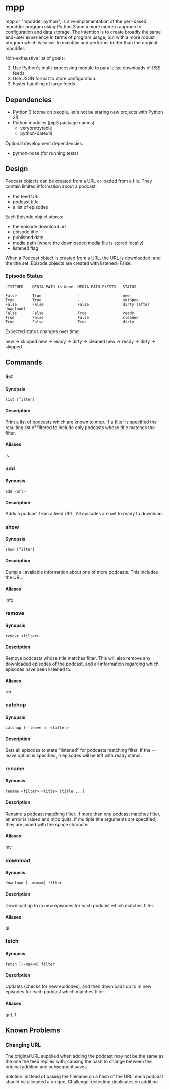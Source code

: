# mpp

mpp or "mpodder python", is a re-implementation of the perl-based mpodder program using Python 3 and a more modern approch to configuration and data storage.  The intention is to create broadly the same end-user experience in terms of program usage, but with a more robust program which is easier to maintain and performs better than the original mpodder.

Non-exhaustive list of goals:

1.  Use Python's multi-processing module to parallelize downloads of RSS feeds.
2.  Use JSON format to store configuration.
3.  Faster handling of large feeds.

## Dependencies

- Python 3 (come on people, let's not be staring new projects with Python 2!)
- Python modules (pip3 package names):
    - veryprettytable
    - python-dateutil

Optional development dependencies:

- python-nose (for running tests)

## Design

Podcast objects can be created from a URL or loaded from a file. They contain limited information about a podcast: 

- the feed URL
- podcast title
- a list of episodes

Each Episode object stores:

- the episode download url
- episode title
- published date
- media path (where the downloaded media file is stored locally)
- listened flag

When a Podcast object is created from a URL, the URL is downloaded, and the title set. Episode objects are created with listened=False.

### Episode Status

    LISTENED    MEDIA_PATH is None  MEDIA_PATH_EXISTS   STATUS

    False       True                -                   new
    True        True                -                   skipped
    False       False               False               dirty (after download)
    False       False               True                ready
    True        False               False               cleaned
    True        False               True                dirty

Expected status changes over time:

new -> skipped
new -> ready -> dirty -> cleaned
new -> ready -> dirty -> skipped

## Commands

### list 

#### Synopsis

    list [filter]

#### Description

Print a list of podcasts which are known to mpp. If a filter is specified the resulting list of filtered to include only podcasts whose title matches the filter.

#### Aliases

ls

### add

#### Synopsis

    add <url>

#### Description

Adds a podcast from a feed URL.  All episodes are set to ready to download.

### show 

#### Synopsis

    show [filter]

#### Description

Dump all available information about one of more podcasts.  This includes the URL.

#### Aliases

info

### remove

#### Synopsis

    remove <filter>

#### Description

Remove podcasts whose title matches filter. This will also remove any downloaded episodes of the podcast, and all information regarding which episodes have been listened to.

#### Aliases

rm

### catchup

#### Synopsis

    catchup [--leave n] <filter>

#### Description

Sets all episodes to state "listened" for podcasts matching filter.  If the --leave option is specified, *n* episodes will be left with ready status.

### rename

#### Synopsis

    rename <filter> <title> [title ...]

#### Description

Rename a podcast matching filter. If more than one podcast matches filter, an error is raised and mpp quits. If multiple title arguments are specified, they are joined with the space character.

#### Aliases

mv

### download

#### Synopsis

    download [--max=m] filter

#### Description

Download up to m new episodes for each podcast which matches filter.

#### Aliases

dl

### fetch

#### Synopsis

    fetch [--max=m] filter

#### Description

Updates (checks for new epidodes), and then downloads up to m new episodes for each podcast which matches filter.

#### Aliases

get, f

## Known Problems

### Changing URL
The original URL supplied when adding the podcast may not be the same as the one the feed replies with, causing the hash to change between the original addition and subsequent saves. 

Solution: instead of basing the filename on a hash of the URL, each podcast should be allocated a unique.
Challenge: detecting duplicates on addition
